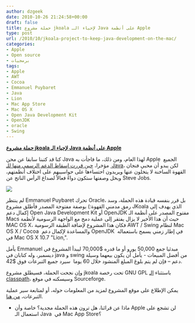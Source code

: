 ```yaml
---
author: dzgeek
date: 2010-10-26 21:24:58+00:00
draft: false
title: حملة مشروع jkoala لإحياء الـ Java على أنظمة Apple
type: post
url: /2010/10/jkoala-project-to-keep-java-development-on-the-mac/
categories:
- Apple
- Open source
- برمجيات
tags:
- Apple
- AWT
- Cocoa
- Emmanuel Puybaret
- Java
- Lion
- Mac App Store
- Mac OS X
- Open Java Development Kit
- OpenJDK
- oracle
- Swing
---
```


**[حملة مشروع jkoala لإحياء الـ Java على أنظمة Apple](https://www.it-scoop.com/2010/10/jkoala-project-to-keep-java-development-on-the-mac)**


كنا قد كتبنا سابقا عن محن Java لهذا العام، ومن ذلك، ما فاجأت به Apple  الجميع  مؤخرا، [حين قررت إسقاط الدعم الرسمي منها للـ Java](https://www.it-scoop.com/2010/10/apple-not-committing-to-java-support/)، لكن يبدو أن محبي فنجان القهوة الساخنة لا يتخلون عنها ويريدون احتساءها على حواسيبهم على اختلاف أنظمتهم، وبحل وصفتها ستكون دواءً فعالاً لصداع الرأس الناتج عن Steve Jobs.

[![](https://www.it-scoop.com/wp-content/uploads/2010/10/javacoffeecup.jpg)
](https://www.it-scoop.com/2010/10/jkoala-project-to-keep-java-development-on-the-mac)

لم ينتظر Emmanuel Puybaret تحرك Oracle، بل قرر بنفسه قيادة هذه الحملة،  وسد رمق مدمني القهوة:) بوصفة مفتوحة المصدر فأطلق مشروع JKoala الذي يهدف إلى إكمال دعم Open Java Development Kit أو OpenJDK مفتوح المصدر على أنظمة الـ Macs حيث أن هذا الأخير لا يزال يفتقر إلى عملية دمج مع الواجهة الرسومية لأنظمة MAC OS X، فكان هذا المشروع لإضافة الطبقة الرسومية AWT / Swing لنظام Mac OS X / Cocoa  والمساعدة لإكمال دعم OpenJDK  في إطار زمني يسمح باستعماله في Mac OS X 10.7 "Lion,".

يأمل Emmanuel مبدئيا جمع 50,000 يورو أو ما قدره $70,000 ليبدأ المشروع في ديسمبر، وله كتابان في java و swing من أفضل المبيعات - يأمل أن يكون بيعهما وسيلة دعم – فإن لم يتم بلوغ المبلغ المنشود خلال 60 يوما  سيرد جميع التبرعات فوق $42.

وإن نجحت الحملة، فسيطلق مشروع jkoala تحت رخصة GNU GPL باستثناء [الـ classpath](http://en.wikipedia.org/wiki/Classpath_(Java))، وسيسكنه في موقع Sourceforge.

يمكن الإطلاع على موقع المشروع لمزيد من المعلومات حوله، أو لمتابعة سير عملية التبرعات، [من هنا](http://www.jkoala.org).

- ماذا عن قرائنا، هل ترون هذه الحملة مجدية؟ خاصة وأن Apple لن تشجع على استعمال الـ Java  في Mac App Store؟
